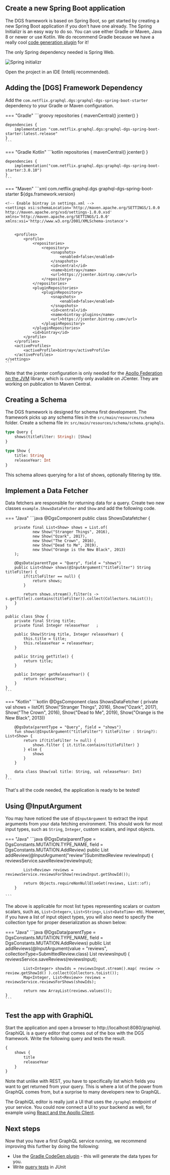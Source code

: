 ## Create a new Spring Boot application

The DGS framework is based on Spring Boot, so get started by creating a new Spring Boot application if you don't have one already.
The Spring Initializr is an easy way to do so.
You can use either Gradle or Maven, Java 8 or newer or use Kotlin.
We do recommend Gradle because we have a really cool [code generation plugin](../generating-code-from-schema) for it!

The only Spring dependency needed is Spring Web.

![Spring initializr](images/initializr.png)

Open the project in an IDE (Intellij recommended).

## Adding the [DGS] Framework Dependency

Add the `com.netflix.graphql.dgs:graphql-dgs-spring-boot-starter` dependency to your Gradle or Maven configuration.

=== "Gradle"
    ```groovy
    repositories {
        mavenCentral()
        jcenter()
    }

    dependencies {
        implementation "com.netflix.graphql.dgs:graphql-dgs-spring-boot-starter:latest.release"
    }
    ```
=== "Gradle Kotlin"
    ```kotlin
    repositories {
        mavenCentral()
        jcenter()
    }

    dependencies {
        implementation("com.netflix.graphql.dgs:graphql-dgs-spring-boot-starter:3.0.10")
    }
    ```
=== "Maven"
    ```xml
    <dependency>
        <groupId>com.netflix.graphql.dgs</groupId>
        <artifactId>graphql-dgs-spring-boot-starter</artifactId>
        <!-- Make sure to set the latest framework version! -->
        <version>${dgs.framework.version}</version>
    </dependency>

    <!-- Enable bintray in settings.xml -->
    <settings xsi:schemaLocation='http://maven.apache.org/SETTINGS/1.0.0 http://maven.apache.org/xsd/settings-1.0.0.xsd'
    xmlns='http://maven.apache.org/SETTINGS/1.0.0' xmlns:xsi='http://www.w3.org/2001/XMLSchema-instance'>
    
    
        <profiles>
            <profile>
                <repositories>
                    <repository>
                        <snapshots>
                            <enabled>false</enabled>
                        </snapshots>
                        <id>central</id>
                        <name>bintray</name>
                        <url>https://jcenter.bintray.com</url>
                    </repository>
                </repositories>
                <pluginRepositories>
                    <pluginRepository>
                        <snapshots>
                            <enabled>false</enabled>
                        </snapshots>
                        <id>central</id>
                        <name>bintray-plugins</name>
                        <url>https://jcenter.bintray.com</url>
                    </pluginRepository>
                </pluginRepositories>
                <id>bintray</id>
            </profile>
        </profiles>
        <activeProfiles>
            <activeProfile>bintray</activeProfile>
        </activeProfiles>
    </settings>
    ```

Note that the jcenter configuration is only needed for the [Apollo Federation on the JVM](https://github.com/apollographql/federation-jvm) library, which is currently only available on JCenter.
They are working on publication to Maven Central.

## Creating a Schema

The DGS framework is designed for schema first development.
The framework picks up any schema files in the `src/main/resources/schema` folder.
Create a schema file in: `src/main/resources/schema/schema.graphqls`.

```graphql
type Query {
    shows(titleFilter: String): [Show]
}

type Show {
    title: String
    releaseYear: Int
}
```

This schema allows querying for a list of shows, optionally filtering by title.

## Implement a Data Fetcher

Data fetchers are responsible for returning data for a query.
Create two new classes `example.ShowsDataFetcher` and `Show` and add the following code.

=== "Java"
    ```java
    @DgsComponent
    public class ShowsDatafetcher {

        private final List<Show> shows = List.of(
                new Show("Stranger Things", 2016),
                new Show("Ozark", 2017),
                new Show("The Crown", 2016),
                new Show("Dead to Me", 2019),
                new Show("Orange is the New Black", 2013)
        );

        @DgsData(parentType = "Query", field = "shows")
        public List<Show> shows(@InputArgument("titleFilter") String titleFilter) {
            if(titleFilter == null) {
                return shows;
            }

            return shows.stream().filter(s -> s.getTitle().contains(titleFilter)).collect(Collectors.toList());
        }
    }

    public class Show {
        private final String title;
        private final Integer releaseYear   ;

        public Show(String title, Integer releaseYear) {
            this.title = title;
            this.releaseYear = releaseYear;
        }

        public String getTitle() {
            return title;
        }

        public Integer getReleaseYear() {
            return releaseYear;
        }
    }
    ```
=== "Kotlin"
    ```kotlin
    @DgsComponent
    class ShowsDataFetcher {
        private val shows = listOf(
            Show("Stranger Things", 2016),
            Show("Ozark", 2017),
            Show("The Crown", 2016),
            Show("Dead to Me", 2019),
            Show("Orange is the New Black", 2013))

        @DgsData(parentType = "Query", field = "shows")
        fun shows(@InputArgument("titleFilter") titleFilter : String?): List<Show> {
            return if(titleFilter != null) {
                shows.filter { it.title.contains(titleFilter) }
            } else {
                shows
            }
        }

        data class Show(val title: String, val releaseYear: Int)
    }
    ```

That's all the code needed, the application is ready to be tested!

## Using @InputArgument
You may have noticed the use of `@InputArgument` to extract the input arguments from your data fetching environment.
This should work for most input types, such as `String`, `Integer`, custom scalars, and input objects. 


=== "Java"
    ```java
        @DgsData(parentType = DgsConstants.MUTATION.TYPE_NAME, field = DgsConstants.MUTATION.AddReview)
        public List<Review> addReview(@InputArgument("review")SubmittedReview reviewInput) {
            reviewsService.saveReview(reviewInput);

            List<Review> reviews = reviewsService.reviewsForShow(reviewInput.getShowId());

            return Objects.requireNonNullElseGet(reviews, List::of);
        }

    ```

The above is applicable for most list types representing scalars or custom scalars, such as, `List<Integer>`, `List<String>`, `List<DateTime>` etc. However, if you have a list of input object types, you will also need to specify the collection type for proper deserialization as shown below:

=== "Java"
    ```java
        @DgsData(parentType = DgsConstants.MUTATION.TYPE_NAME, field = DgsConstants.MUTATION.AddReviews)
        public List<Review> addReviews(@InputArgument(value = "reviews", collectionType=SubmittedReview.class) List<SubmittedReview>    reviewsInput) {
            reviewsService.saveReviews(reviewsInput);

            List<Integer> showIds = reviewsInput.stream().map( review -> review.getShowId() ).collect(Collectors.toList());
            Map<Integer, List<Review>> reviews = reviewsService.reviewsForShows(showIds);

            return new ArrayList(reviews.values());
    }
    ```

## Test the app with GraphiQL

Start the application and open a browser to http://localhost:8080/graphiql.
GraphiQL is a query editor that comes out of the box with the DGS framework.
Write the following query and tests the result.

```graphql
{
    shows {
        title
        releaseYear
    }
}
```

Note that unlike with REST, you have to specifically list which fields you want to get returned from your query.
This is where a lot of the power from GraphQL comes from, but a surprise to many developers new to GraphQL.

The GraphiQL editor is really just a UI that uses the `/graphql` endpoint of your service.
You could now connect a UI to your backend as well, for example using [React and the Apollo Client](https://www.apollographql.com/docs/react/).

## Next steps

Now that you have a first GraphQL service running, we recommend improving this further by doing the following:

* Use the [Gradle CodeGen plugin](../generating-code-from-schema) - this will generate the data types for you.
* Write [query tests](../query-execution-testing) in JUnit
